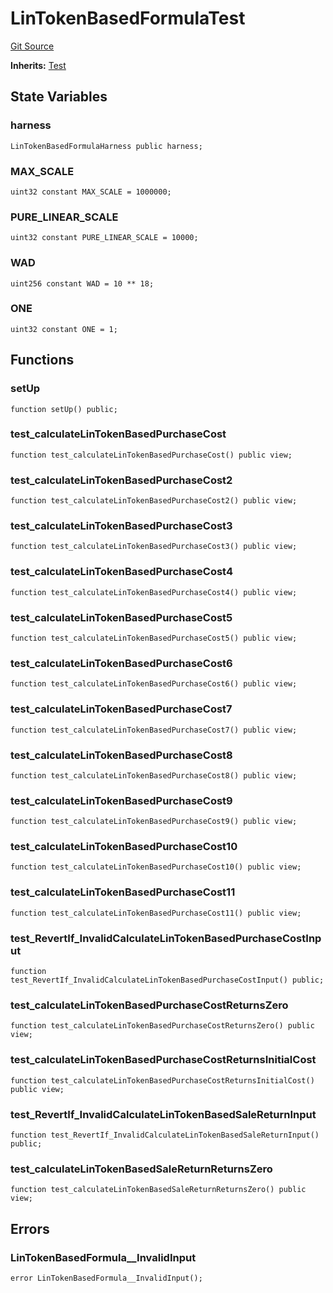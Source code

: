 # LinTokenBasedFormulaTest
[Git Source](https://github.com/dustinstacy/boncurs/blob/6c025f69156de715812d7a6a70f223cf6541ed15/test/LinTokenBasedFormula.t.sol)

**Inherits:**
[Test](/lib/forge-std/src/Test.sol/abstract.Test.md)


## State Variables
### harness

```solidity
LinTokenBasedFormulaHarness public harness;
```


### MAX_SCALE

```solidity
uint32 constant MAX_SCALE = 1000000;
```


### PURE_LINEAR_SCALE

```solidity
uint32 constant PURE_LINEAR_SCALE = 10000;
```


### WAD

```solidity
uint256 constant WAD = 10 ** 18;
```


### ONE

```solidity
uint32 constant ONE = 1;
```


## Functions
### setUp


```solidity
function setUp() public;
```

### test_calculateLinTokenBasedPurchaseCost


```solidity
function test_calculateLinTokenBasedPurchaseCost() public view;
```

### test_calculateLinTokenBasedPurchaseCost2


```solidity
function test_calculateLinTokenBasedPurchaseCost2() public view;
```

### test_calculateLinTokenBasedPurchaseCost3


```solidity
function test_calculateLinTokenBasedPurchaseCost3() public view;
```

### test_calculateLinTokenBasedPurchaseCost4


```solidity
function test_calculateLinTokenBasedPurchaseCost4() public view;
```

### test_calculateLinTokenBasedPurchaseCost5


```solidity
function test_calculateLinTokenBasedPurchaseCost5() public view;
```

### test_calculateLinTokenBasedPurchaseCost6


```solidity
function test_calculateLinTokenBasedPurchaseCost6() public view;
```

### test_calculateLinTokenBasedPurchaseCost7


```solidity
function test_calculateLinTokenBasedPurchaseCost7() public view;
```

### test_calculateLinTokenBasedPurchaseCost8


```solidity
function test_calculateLinTokenBasedPurchaseCost8() public view;
```

### test_calculateLinTokenBasedPurchaseCost9


```solidity
function test_calculateLinTokenBasedPurchaseCost9() public view;
```

### test_calculateLinTokenBasedPurchaseCost10


```solidity
function test_calculateLinTokenBasedPurchaseCost10() public view;
```

### test_calculateLinTokenBasedPurchaseCost11


```solidity
function test_calculateLinTokenBasedPurchaseCost11() public view;
```

### test_RevertIf_InvalidCalculateLinTokenBasedPurchaseCostInput


```solidity
function test_RevertIf_InvalidCalculateLinTokenBasedPurchaseCostInput() public;
```

### test_calculateLinTokenBasedPurchaseCostReturnsZero


```solidity
function test_calculateLinTokenBasedPurchaseCostReturnsZero() public view;
```

### test_calculateLinTokenBasedPurchaseCostReturnsInitialCost


```solidity
function test_calculateLinTokenBasedPurchaseCostReturnsInitialCost() public view;
```

### test_RevertIf_InvalidCalculateLinTokenBasedSaleReturnInput


```solidity
function test_RevertIf_InvalidCalculateLinTokenBasedSaleReturnInput() public;
```

### test_calculateLinTokenBasedSaleReturnReturnsZero


```solidity
function test_calculateLinTokenBasedSaleReturnReturnsZero() public view;
```

## Errors
### LinTokenBasedFormula__InvalidInput

```solidity
error LinTokenBasedFormula__InvalidInput();
```

